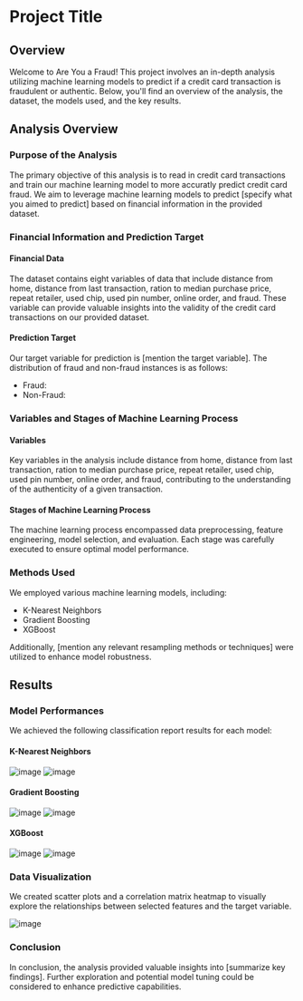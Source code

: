 # Project Title

## Overview

Welcome to Are You a Fraud! This project involves an in-depth analysis utilizing machine learning models to predict if a credit card transaction is fraudulent or authentic. Below, you'll find an overview of the analysis, the dataset, the models used, and the key results.

## Analysis Overview

### Purpose of the Analysis

The primary objective of this analysis is to read in credit card transactions and train our machine learning model to more accuratly predict credit card fraud. We aim to leverage machine learning models to predict [specify what you aimed to predict] based on financial information in the provided dataset.

### Financial Information and Prediction Target

#### Financial Data

The dataset contains eight variables of data that include distance from home, distance from last transaction, ration to median purchase price, repeat retailer, used chip, used pin number, online order, and fraud. These variable can provide valuable insights into the validity of the credit card transactions on our provided dataset.

#### Prediction Target

Our target variable for prediction is [mention the target variable]. The distribution of fraud and non-fraud instances is as follows:

- Fraud: 
- Non-Fraud: 

### Variables and Stages of Machine Learning Process

#### Variables

Key variables in the analysis include distance from home, distance from last transaction, ration to median purchase price, repeat retailer, used chip, used pin number, online order, and fraud, contributing to the understanding of the authenticity of a given transaction.

#### Stages of Machine Learning Process

The machine learning process encompassed data preprocessing, feature engineering, model selection, and evaluation. Each stage was carefully executed to ensure optimal model performance.

### Methods Used

We employed various machine learning models, including:
- K-Nearest Neighbors
- Gradient Boosting
- XGBoost

Additionally, [mention any relevant resampling methods or techniques] were utilized to enhance model robustness.

## Results

### Model Performances

We achieved the following classification report results for each model:



#### K-Nearest Neighbors
![image](https://github.com/ZekeH43/Project-2/assets/143846311/559013a0-e6ac-4d62-aa7a-1317df6bf599)
![image](https://github.com/ZekeH43/Project-2/assets/143846311/a97b2477-4124-469d-9c88-41786119a268)



#### Gradient Boosting
![image](https://github.com/ZekeH43/Project-2/assets/143846311/3195cc2a-2b41-44a6-bb75-d3b1de274243)
![image](https://github.com/ZekeH43/Project-2/assets/143846311/57bf5d7a-300d-473c-8847-c96347545a1f)


#### XGBoost
![image](https://github.com/ZekeH43/Project-2/assets/143846311/daf20b6a-058e-410e-9078-3ad7078d6634)
![image](https://github.com/ZekeH43/Project-2/assets/143846311/35ca0747-f02f-4d29-90db-3fcf1348fb21)


### Data Visualization

We created scatter plots and a correlation matrix heatmap to visually explore the relationships between selected features and the target variable.

![image](https://github.com/ZekeH43/Project-2/assets/143846311/f19fa54c-ff82-4f8d-b87d-16b289544e7f)



### Conclusion

In conclusion, the analysis provided valuable insights into [summarize key findings]. Further exploration and potential model tuning could be considered to enhance predictive capabilities.



